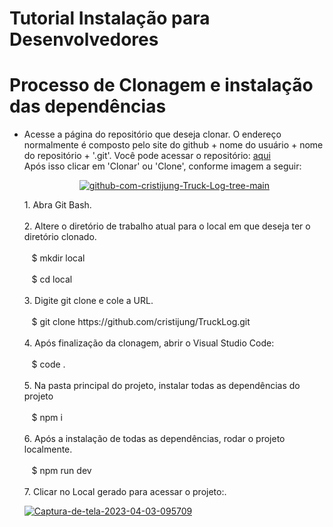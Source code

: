 # Tutorial Instalação para Desenvolvedores

# Processo de Clonagem e instalação das dependências

- Acesse a página do repositório que deseja clonar. O endereço normalmente é composto pelo site do github + nome do usuário + nome do repositório + '.git'. Você pode acessar o repositório: <a href="https://github.com/cristijung/TruckLog/tree/main">aqui</a><br>
  Após isso clicar em 'Clonar' ou 'Clone', conforme imagem a seguir:
  <p align="center">
  <a href="https://ibb.co/nz6jVhv"><img src="https://i.ibb.co/m6b4YQw/github-com-cristijung-Truck-Log-tree-main.png" alt="github-com-cristijung-Truck-Log-tree-main" border="0"></a>
  </p>
     1. Abra Git Bash.<br> 
    <br> 2. Altere o diretório de trabalho atual para o local em que deseja ter o diretório clonado. <br>
      <br> &nbsp;&nbsp;&nbsp;$ mkdir local<br>
     <br>  &nbsp;&nbsp;&nbsp;$ cd local<br>
    <br> 3. Digite git clone e cole a URL. <br>
     <br>  &nbsp;&nbsp;&nbsp;$ git clone https://github.com/cristijung/TruckLog.git<br>
  <br>  4. Após finalização da clonagem, abrir o Visual Studio Code:<br>
    <br>   &nbsp;&nbsp;&nbsp;$ code .<br>
  <br>  5. Na pasta principal do projeto, instalar todas as dependências do projeto<br>
     <br>  &nbsp;&nbsp;&nbsp;$ npm i<br>
  <br>  6. Após a instalação de todas as dependências, rodar o projeto localmente.<br>
     <br>  &nbsp;&nbsp;&nbsp;$ npm run dev<br>
  <br>  7. Clicar no Local gerado para acessar o projeto:.<br>

  <a href="https://ibb.co/Bw8nHH1"><img src="https://i.ibb.co/vD2XCCt/Captura-de-tela-2023-04-03-095709.png" alt="Captura-de-tela-2023-04-03-095709" border="0"></a>
